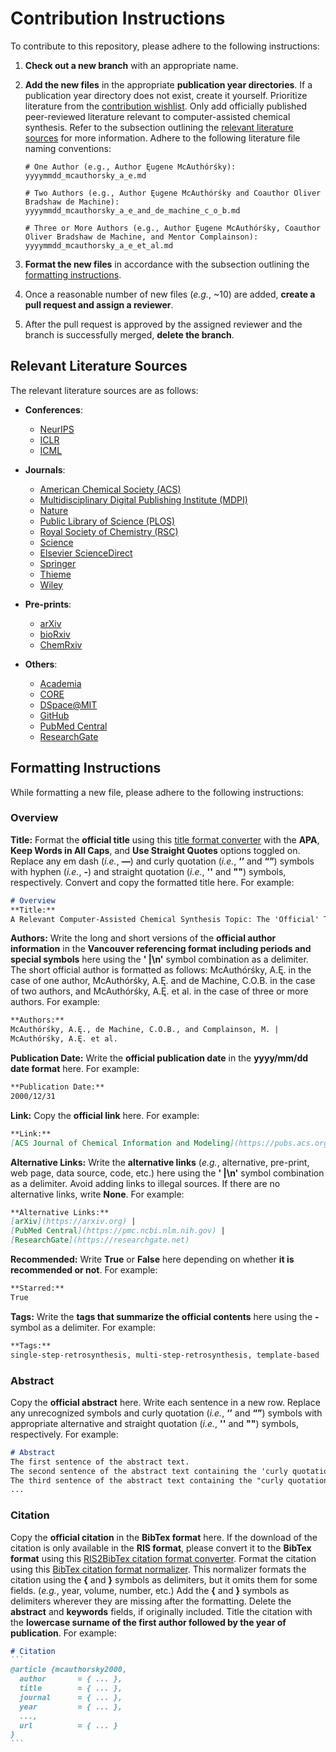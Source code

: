 # Contribution Instructions
To contribute to this repository, please adhere to the following instructions:

1. **Check out a new branch** with an appropriate name.

2. **Add the new files** in the appropriate **publication year directories**.
If a publication year directory does not exist, create it yourself.
Prioritize literature from the [contribution wishlist](/contribution/wishlist.md).
Only add officially published peer-reviewed literature relevant to computer-assisted chemical synthesis.
Refer to the subsection outlining the [relevant literature sources](#relevant-literature-sources) for more information.
Adhere to the following literature file naming conventions:

    ```
    # One Author (e.g., Author Ęugene McAuthórśky):
    yyyymmdd_mcauthorsky_a_e.md

    # Two Authors (e.g., Author Ęugene McAuthórśky and Coauthor Oliver Bradshaw de Machine):
    yyyymmdd_mcauthorsky_a_e_and_de_machine_c_o_b.md

    # Three or More Authors (e.g., Author Ęugene McAuthórśky, Coauthor Oliver Bradshaw de Machine, and Mentor Complainson):
    yyyymmdd_mcauthorsky_a_e_et_al.md
    ```

3. **Format the new files** in accordance with the subsection outlining the [formatting instructions](#formatting-instructions).

4. Once a reasonable number of new files (_e.g._, ~10) are added, **create a pull request and assign a reviewer**.

5. After the pull request is approved by the assigned reviewer and the branch is successfully merged, **delete the branch**.


## Relevant Literature Sources
The relevant literature sources are as follows:

- **Conferences**:
  - [NeurIPS](https://nips.cc)
  - [ICLR](https://icml.cc)
  - [ICML](https://iclr.cc)

- **Journals**:
  - [American Chemical Society (ACS)](https://pubs.acs.org/action/doSearch)
  - [Multidisciplinary Digital Publishing Institute (MDPI)](https://mdpi.com/search)
  - [Nature](https://nature.com/search/advanced)
  - [Public Library of Science (PLOS)](https://journals.plos.org/plosone/search)
  - [Royal Society of Chemistry (RSC)](https://pubs.rsc.org/en/search/advancedsearch)
  - [Science](https://science.org/search/advanced)
  - [Elsevier ScienceDirect](https://sciencedirect.com/search)
  - [Springer](https://link.springer.com/advanced-search)
  - [Thieme](https://thieme-connect.com/products/all/search)
  - [Wiley](https://onlinelibrary.wiley.com/search/advanced)

- **Pre-prints**:
  - [arXiv](https://arxiv.org/search/advanced)
  - [bioRxiv](https://biorxiv.org/search)
  - [ChemRxiv](https://chemrxiv.org/engage/chemrxiv/search-dashboard)

- **Others**:
  - [Academia](https://academia.edu)
  - [CORE](https://core.ac.uk)
  - [DSpace@MIT](https://dspace.mit.edu/discover)
  - [GitHub](https://github.com/search/advanced)
  - [PubMed Central](https://ncbi.nlm.nih.gov/pmc/advanced)
  - [ResearchGate](https://researchgate.net/search.Search.html)


## Formatting Instructions
While formatting a new file, please adhere to the following instructions:


### Overview
**Title:**
Format the **official title** using this [title format converter](https://titlecaseconverter.com) with the **APA**, **Keep Words in All Caps**, and **Use Straight Quotes** options toggled on.
Replace any em dash (_i.e._, **—**) and curly quotation (_i.e._, **‘’** and **“”**) symbols with hyphen (_i.e._, **-**) and straight quotation (_i.e._, **''** and **""**) symbols, respectively. 
Convert and copy the formatted title here.
For example:

```markdown
# Overview
**Title:**
A Relevant Computer-Assisted Chemical Synthesis Topic: The 'Official' Title
```

**Authors:**
Write the long and short versions of the **official author information** in the **Vancouver referencing format including periods and special symbols** here using the **' |\n'** symbol combination as a delimiter.
The short official author is formatted as follows: McAuthórśky, A.Ę. in the case of one author, McAuthórśky, A.Ę. and de Machine, C.O.B. in the case of two authors, and McAuthórśky, A.Ę. et al. in the case of three or more authors.
For example:

```markdown
**Authors:**
McAuthórśky, A.Ę., de Machine, C.O.B., and Complainson, M. |
McAuthórśky, A.Ę. et al.
```

**Publication Date:**
Write the **official publication date** in the **yyyy/mm/dd date format** here.
For example:

```markdown
**Publication Date:**
2000/12/31
```

**Link:**
Copy the **official link** here.
For example:

```markdown
**Link:**
[ACS Journal of Chemical Information and Modeling](https://pubs.acs.org/journal/jcisd8)
```

**Alternative Links:**
Write the **alternative links** (_e.g._, alternative, pre-print, web page, data source, code, etc.) here using the **' |\n'** symbol combination as a delimiter.
Avoid adding links to illegal sources.
If there are no alternative links, write **None**.
For example:

```markdown
**Alternative Links:**
[arXiv](https://arxiv.org) |
[PubMed Central](https://pmc.ncbi.nlm.nih.gov) |
[ResearchGate](https://researchgate.net)
```

**Recommended:**
Write **True** or **False** here depending on whether **it is recommended or not**.
For example:

```markdown
**Starred:**
True
```

**Tags:**
Write the **tags that summarize the official contents** here using the **-** symbol as a delimiter.
For example:

```markdown
**Tags:**
single-step-retrosynthesis, multi-step-retrosynthesis, template-based
```


### Abstract
Copy the **official abstract** here.
Write each sentence in a new row.
Replace any unrecognized symbols and curly quotation (_i.e._, **‘’** and **“”**) symbols with appropriate alternative and straight quotation (_i.e._, **''** and **""**) symbols, respectively. 
For example:

```markdown
# Abstract
The first sentence of the abstract text.
The second sentence of the abstract text containing the 'curly quotation symbols'.
The third sentence of the abstract text containing the "curly quotation symbols".
...
```


### Citation
Copy the **official citation** in the **BibTex format** here.
If the download of the citation is only available in the **RIS format**, please convert it to the **BibTex format** using this [RIS2BibTex citation format converter](https://www.bruot.org/ris2bib).
Format the citation using this [BibTex citation format normalizer](https://hsborges.github.io/bibtex-normalizer).
This normalizer formats the citation using the **{** and **}** symbols as delimiters, but it omits them for some fields. (_e.g._, year, volume, number, etc.)
Add the **{** and **}** symbols as delimiters wherever they are missing after the formatting.
Delete the **abstract** and **keywords** fields, if originally included.
Title the citation with the **lowercase surname of the first author followed by the year of publication**.
For example:

````markdown
# Citation
```
@article {mcauthorsky2000,
  author       = { ... },
  title        = { ... },
  journal      = { ... },
  year         = { ... },
  ...,
  url          = { ... }
}
```
````
